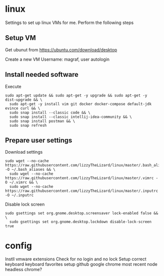 # linux
Settings to set up linux VMs for me. Perform the following steps


## Setup VM
Get ubunut from
https://ubuntu.com/download/desktop

Create a new VM
Username: magraf, user autologin

## Install needed software
Execute
```
sudo apt-get update && sudo apt-get -y upgrade && sudo apt-get -y dist-upgrade && \
  sudo apt-get -y install vim git docker docker-compose default-jdk evince curl && \
  sudo snap install --classic code && \
  sudo snap install --classic intellij-idea-community && \
  sudo snap install postman && \
  sudo snap refresh
```

## Prepare user settings
Download settings
```
sudo wget --no-cache https://raw.githubusercontent.com/lizzyTheLizard/linux/master/.bash_aliases -O ~/.bash_aliases && \ 
  sudo wget --no-cache https://raw.githubusercontent.com/lizzyTheLizard/linux/master/.vimrc -O ~/.vimrc && \
  sudo wget --no-cache https://raw.githubusercontent.com/lizzyTheLizard/linux/master/.inputrc -O ~/.inputrc 
```

Disable lock screen
```
sudo gsettings set org.gnome.desktop.screensaver lock-enabled false && \
  sudo gsettings set org.gnome.desktop.lockdown disable-lock-screen true
```


# config
Instll vmware extensions
Check for no login and no lock
Setup correct keyboard keyboard
favorites
setup github
google chrome
most recent node
headless chrome?
